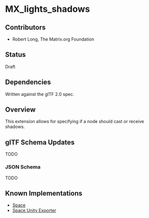 # MX_lights_shadows

## Contributors

- Robert Long, The Matrix.org Foundation

## Status

Draft

## Dependencies

Written against the glTF 2.0 spec.

## Overview

This extension allows for specifying if a node should cast or receive shadows.

## glTF Schema Updates

TODO

### JSON Schema

TODO

## Known Implementations

- [Space](https://space.atl5d.com)
- [Space Unity Exporter](https://github.com/matrix-org/thirdroom-unity-exporter)
